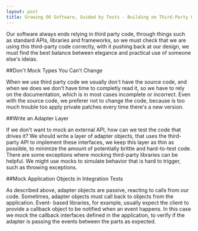```yaml
---
layout: post
title: Growing OO Software, Guided by Tests - Building on Third-Party Code
---
```


Our software always ends relying in third party code, through things such as standard APIs, libraries and frameworks, so we must check that we are using this third-party code correctly, with it pushing back at our design, we must find the best balance between elegance and practical use of someone else's ideias.

##Don't Mock Types You Can't Change

When we use third party code we usually don't have the source code, and when we does we don't have time to completly read it, so we have to rely on the documentation, which is in most cases incomplete or incorrect. Even with the source code, we preferer not to change the code, because is too much trouble too apply private patches every time there's a new version.

##Write an Adapter Layer

If we don't want to mock an external API, how can we test the code that drives it? We should write a layer of adapter objects, that uses the third-party API to implement these interfaces, we keep this layer as thin as possible, to minimize the amount of potentially brittle and hard-to-test code. There are some exceptions where mocking third-party libraries can be helpful. We might use mocks to simulate behavior that is hard to trigger, such as throwing exceptions.

##Mock Application Objects in Integration Tests

As described above, adapter objects are passive, reacting to calls from our code. Sometimes, adapter objects must call back to objects from the application. Event- based libraries, for example, usually expect the client to provide a callback object to be notified when an event happens. In this case we mock the callback interfaces defined in the application, to verify if the adapter is passing the events between the parts as expected.






